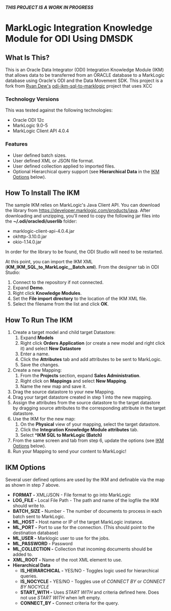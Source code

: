
_**THIS PROJECT IS A WORK IN PROGRESS**_

# MarkLogic Integration Knowledge Module for ODI Using DMSDK

## What Is This?
This is an Oracle Data Integrator (ODI) Integration Knowledge Module (IKM) that allows data to be transferred from an ORACLE database to a MarkLogic database using Oracle's ODI and the Data Movement SDK. This project is a fork from [Ryan Dew's](https://github.com/ryanjdew) [odi-ikm-sql-to-marklogic](https://github.com/ryanjdew/odi-ikm-sql-to-marklogic) project that uses XCC

### Technology Versions
This was tested against the following technologies:

- Oracle ODI 12c
- MarkLogic 9.0-5
- MarkLogic Client API 4.0.4

### Features
 * User defined batch sizes.
 * User defined XML or JSON file format.
 * User defined collection applied to imported files.
 * Optional Hierarchical query support (see __Hierarchical Data__ in the [IKM Options](#ikm-options) below).

## How To Install The IKM
The sample IKM relies on MarkLogic's Java Client API. You can download the library from https://developer.marklogic.com/products/java. After downloading and unzipping, you'll need to copy the following jar files into the __~/.odi/oracledi/userlib__ folder:

* marklogic-client-api-4.0.4.jar
* okhttp-3.10.0.jar
* okio-1.14.0.jar 

In order for the library to be found, the ODI Studio will need to be restarted.

At this point, you can import the IKM XML (**KM_IKM_SQL_to_MarkLogic__Batch.xml**). 
From the designer tab in ODI Studio:
1. Connect to the repository if not connected.
2. Expand **Demo**.
3. Right click **Knowledge Modules**.
4. Set the **File import directory** to the location of the IKM XML file.
5. Select the filename from the list and click **OK**.

## How To Run The IKM

1. Create a target model and child target Datastore:
   1. Expand **Models**
   2. Right click **Orders Application** (or create a new model and right click it) and select **New Datastore**
   3. Enter a name.
   4. Click the **Attributes** tab and add attributes to be sent to MarkLogic.
   5. Save the changes.
2. Create a new Mapping:
   1. From the **Projects** section, expand **Sales Administration**.
   2. Right click on **Mappings** and select **New Mapping**.
   3. Name the new map and save it.
3. Drag the source datastore to your new Mapping.
4. Drag your target datastore created in step 1 into the new mapping.
5. Assign the attributes from the source datastore to the target datastore by dragging source attributes to the corresponding attribute in the target datastore.
6. Use the IKM for the new map:
   1. On the **Physical** view of your mapping, select the target datastore.
   2. Click the **Integration Knowledge Module attributes** tab. 
   3. Select ***IKM SQL to MarkLogic (Batch)**
7. From the same screen and tab from step 6, update the options (see [IKM Options](#ikm-options) below).
8. Run your Mapping to send your content to MarkLogic!

## IKM Options
Several user defined options are used by the IKM and definable via the map as shown in step 7 above.
* **FORMAT -** XML/JSON - File format to go into MarkLogic
* **LOG_FILE -** Local File Path - The path and name of the logfile the IKM should write to.
* **BATCH_SIZE -** Number - The number of documents to process in each batch sent to MarkLogic.
* **ML_HOST -** Host name or IP of the target MarkLogic instance.
* **ML_PORT -** Port to use for the connection. (This should point to the destination database)
* **ML_USER -** Marklogic user to use for the jobs.
* **ML_PASSWORD -** Password
* **ML_COLLECTION -** Collection that incoming documents should be added to.
* **XML_ROOT -** Name of the root XML element to use.
* **Hierarchical Data**
  * **IS_HEIRARCHICAL -** YES/NO - Toggles logic used for hierarchical queries.
  * **IS_NOCYCLE -** YES/NO - Toggles use of _CONNECT BY_ or _CONNECT BY NOCYCLE_
  * **START_WITH -** Uses _START WITH_ and criteria defined here. Does not use _START WITH_ when left empty.
  * **CONNECT_BY -** Connect criteria for the query.
